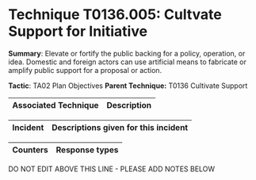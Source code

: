 # Technique T0136.005: Cultvate Support for Initiative

**Summary**: Elevate or fortify the public backing for a policy, operation, or idea. Domestic and foreign actors can use artificial means to fabricate or amplify public support for a proposal or action.   

**Tactic**: TA02 Plan Objectives           **Parent Technique:** T0136 Cultivate Support


| Associated Technique | Description |
| --------- | ------------------------- |



| Incident | Descriptions given for this incident |
| -------- | -------------------- |



| Counters | Response types |
| -------- | -------------- |


DO NOT EDIT ABOVE THIS LINE - PLEASE ADD NOTES BELOW